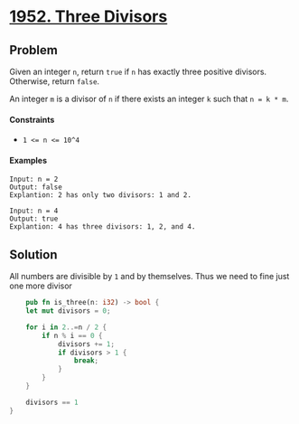 # [1952. Three Divisors](https://leetcode.com/problems/three-divisors/)

## Problem

Given an integer `n`, return `true` if `n` has exactly three positive divisors.
Otherwise, return `false`.

An integer `m` is a divisor of `n` if there exists an integer `k` such
that `n = k * m`.

#### Constraints

* `1 <= n <= 10^4`

#### Examples

```text
Input: n = 2
Output: false
Explantion: 2 has only two divisors: 1 and 2.
```

```text
Input: n = 4
Output: true
Explantion: 4 has three divisors: 1, 2, and 4.
```

## Solution

All numbers are divisible by `1` and by themselves. Thus we need to fine just
one more divisor

```rust
    pub fn is_three(n: i32) -> bool {
    let mut divisors = 0;

    for i in 2..=n / 2 {
        if n % i == 0 {
            divisors += 1;
            if divisors > 1 {
                break;
            }
        }
    }

    divisors == 1
}
```